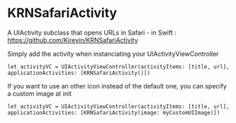 # KRNSafariActivity
A UIActivity subclass that opens URLs in Safari - in Swift : https://github.com/Kireyin/KRNSafariActivity

Simply add the activity when instanciating your UIActivityViewController

    let activityVC = UIActivityViewController(activityItems: [title, url], applicationActivities: [KRNSafariActivity()])

If you want to use an other icon instead of the default one, you can specify a custom image at init

    let activityVC = UIActivityViewController(activityItems: [title, url], applicationActivities: [KRNSafariActivity(image: myCustomUIImage)])
